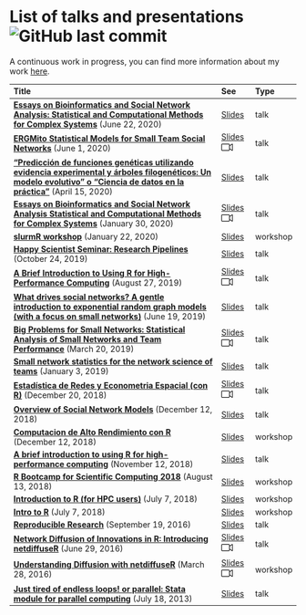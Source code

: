 
# List of talks and presentations ![GitHub last commit](https://img.shields.io/github/last-commit/gvegayon/talks)

A continuous work in progress, you can find more information about my
work [here](https://ggvy.cl).

| Title                                                                                                                                                                                                                                                         | See                                                                                                                                                                                                                                                                                                                                                                           | Type     |
| :------------------------------------------------------------------------------------------------------------------------------------------------------------------------------------------------------------------------------------------------------------ | :---------------------------------------------------------------------------------------------------------------------------------------------------------------------------------------------------------------------------------------------------------------------------------------------------------------------------------------------------------------------------- | :------- |
| <a href="20200622-phd-defense/README.md" target="_blank" style="font-weight:bold;">Essays on Bioinformatics and Social Network Analysis: Statistical and Computational Methods for Complex Systems</a> (June 22, 2020)                                        | <a href ="https://github.com/gvegayon/defense/raw/master/slides.pdf" target="_blank">Slides</a>                                                                                                                                                                                                                                                                               | talk     |
| <a href="20200600-scits2020/README.md" target="_blank" style="font-weight:bold;">ERGMito Statistical Models for Small Team Social Networks</a> (June 1, 2020)                                                                                                 | <a href ="https://github.com/gvegayon/talks/raw/master/20200600-scits2020/slides.pdf" target="_blank">Slides</a> <a href ="https://youtu.be/Dg32SnyOO7s" target="_blank"><img width="20px" alt="Video camera icon" src="Video_camera_icon.svg"></a>                                                                                                                           | talk     |
| <a href="20200400-charla-puc/README.md" target="_blank" style="font-weight:bold;">“Predicción de funciones genéticas utilizando evidencia experimental y árboles filogenéticos: Un modelo evolutivo” o “Ciencia de datos en la práctica”</a> (April 15, 2020) | <a href ="https://github.com/gvegayon/charla-puc-abril2020/blob/master/slides.pdf" target="_blank">Slides</a>                                                                                                                                                                                                                                                                 | talk     |
| <a href="20200100-biostats-seminar/README.md" target="_blank" style="font-weight:bold;">Essays on Bioinformatics and Social Network Analysis Statistical and Computational Methods for Complex Systems</a> (January 30, 2020)                                 | <a href ="https://github.com/gvegayon/biostat-seminar-jan2020/raw/master/slides.pdf" target="_blank">Slides</a> <a href ="https://youtu.be/hWyjRm1U_tc" target="_blank"><img width="20px" alt="Video camera icon" src="Video_camera_icon.svg"></a>                                                                                                                            | talk     |
| <a href="20200122-slurmr-workshop/README.md" target="_blank" style="font-weight:bold;">slurmR workshop</a> (January 22, 2020)                                                                                                                                 | <a href ="https://uscbiostats.github.io/slurmr-workshop" target="_blank">Slides</a>                                                                                                                                                                                                                                                                                           | workshop |
| <a href="20191024-research-pipelines/README.md" target="_blank" style="font-weight:bold;">Happy Scientist Seminar: Research Pipelines</a> (October 24, 2019)                                                                                                  | <a href ="https://gvegayon.github.io/research-pipelines" target="_blank">Slides</a>                                                                                                                                                                                                                                                                                           | talk     |
| <a href="20190827-ocrug-pll/README.md" target="_blank" style="font-weight:bold;">A Brief Introduction to Using R for High-Performance Computing</a> (August 27, 2019)                                                                                         | <a href ="https://gvegayon.github.io/ocrug-hpc-august2019" target="_blank">Slides</a> <a href ="https://youtu.be/gLmEBINxbFE" target="_blank"><img width="20px" alt="Video camera icon" src="Video_camera_icon.svg"></a>                                                                                                                                                      | talk     |
| <a href="20190600-laerug-ergms/README.md" target="_blank" style="font-weight:bold;">What drives social networks? A gentle introduction to exponential random graph models (with a focus on small networks)</a> (June 19, 2019)                                | <a href ="https://github.com/gvegayon/laerug-ergms-june2019/blob/master/slides.pdf" target="_blank">Slides</a>                                                                                                                                                                                                                                                                | talk     |
| <a href="20190429-nu/README.md" target="_blank" style="font-weight:bold;">Big Problems for Small Networks: Statistical Analysis of Small Networks and Team Performance</a> (March 20, 2019)                                                                   | <a href ="https://github.com/muriteams/nasn2018/blob/netscix2019/index.pdf" target="_blank">Slides</a> <a href ="https://youtu.be/0eTqv5cxTwU" target="_blank"><img width="20px" alt="Video camera icon" src="Video_camera_icon.svg"></a>                                                                                                                                     | talk     |
| <a href="20190103-netscix2019/README.md" target="_blank" style="font-weight:bold;">Small network statistics for the network science of teams</a> (January 3, 2019)                                                                                            | <a href ="https://github.com/muriteams/nasn2018/blob/netscix2019/index.pdf" target="_blank">Slides</a>                                                                                                                                                                                                                                                                        | talk     |
| <a href="20190102-redes-estadisticas/README.md" target="_blank" style="font-weight:bold;">Estadística de Redes y Econometria Espacial (con R)</a> (December 20, 2018)                                                                                         | <a href ="https://github.com/gvegayon/redes-estadisticas2018" target="_blank">Slides</a> <a href ="https://www.facebook.com/Fundamentosdelosdatos/videos/281299225908470/" target="_blank"><img width="20px" alt="Video camera icon" src="Video_camera_icon.svg"></a>                                                                                                         | talk     |
| <a href="20180900-cais/README.md" target="_blank" style="font-weight:bold;">Overview of Social Network Models</a> (December 12, 2018)                                                                                                                         | <a href ="https://gvegayon.github.io/cais-sep2018" target="_blank">Slides</a>                                                                                                                                                                                                                                                                                                 | talk     |
| <a href="20190104-satRdaySCL2018/README.md" target="_blank" style="font-weight:bold;">Computacion de Alto Rendimiento con R</a> (December 12, 2018)                                                                                                           | <a href ="NA" target="_blank">Slides</a>                                                                                                                                                                                                                                                                                                                                      | workshop |
| <a href="20181100-laerug-hpc-with-r/README.md" target="_blank" style="font-weight:bold;">A brief introduction to using R for high-performance computing</a> (November 12, 2018)                                                                               | <a href ="https://gvegayon.github.io/laerug-hpc-w-r-nov2018/" target="_blank">Slides</a>                                                                                                                                                                                                                                                                                      | talk     |
| <a href="20180813-rbootcamp/README.md" target="_blank" style="font-weight:bold;">R Bootcamp for Scientific Computing 2018</a> (August 13, 2018)                                                                                                               | <a href ="https://cdn.rawgit.com/USCbiostats/rbootcamp/master/day2/presentation.html" target="_blank">Slides</a>                                                                                                                                                                                                                                                              | workshop |
| <a href="20180707-hpc-with-r/README.md" target="_blank" style="font-weight:bold;">Introduction to R (for HPC users)</a> (July 7, 2018)                                                                                                                        | <a href ="https://uscbiostats.github.io/hpc-with-r/" target="_blank">Slides</a>                                                                                                                                                                                                                                                                                               | workshop |
| <a href="20180707-intro2r/README.md" target="_blank" style="font-weight:bold;">Intro to R</a> (July 7, 2018)                                                                                                                                                  | <a href ="https://gvegayon.github.io/intro2r" target="_blank">Slides</a>                                                                                                                                                                                                                                                                                                      | workshop |
| <a href="20160919-reproducible-research/README.md" target="_blank" style="font-weight:bold;">Reproducible Research</a> (September 19, 2016)                                                                                                                   | <a href ="https://gvegayon.github.io/reproducible_research/" target="_blank">Slides</a>                                                                                                                                                                                                                                                                                       | talk     |
| <a href="20160629-user2016/README.md" target="_blank" style="font-weight:bold;">Network Diffusion of Innovations in R: Introducing netdiffuseR</a> (June 29, 2016)                                                                                            | <a href ="https://github.com/gvegayon/netdiffuser-user2016/raw/master/netdiffuseR_useR2016.pdf" target="_blank">Slides</a> <a href ="https://channel9.msdn.com/Events/useR-international-R-User-conference/useR2016/Network-Diffusion-of-Innovations-in-R-Introducing-netdiffuseR" target="_blank"><img width="20px" alt="Video camera icon" src="Video_camera_icon.svg"></a> | talk     |
| <a href="20160328-sunbelt2016/README.md" target="_blank" style="font-weight:bold;">Understanding Diffusion with netdiffuseR</a> (March 28, 2016)                                                                                                              | <a href ="https://github.com/USCCANA/netdiffuser-sunbelt2016" target="_blank">Slides</a> <a href ="https://www.youtube.com/playlist?list=PLT-GgRN1lFI4coHDqkRJm3flDw9e1gg2P" target="_blank"><img width="20px" alt="Video camera icon" src="Video_camera_icon.svg"></a>                                                                                                       | workshop |
| <a href="20130718-parallel-stataconf/README.md" target="_blank" style="font-weight:bold;">Just tired of endless loops\! or parallel: Stata module for parallel computing</a> (July 18, 2013)                                                                  | <a href ="https://github.com/gvegayon/talks/raw/master/20130718-parallel-stataconf/vega.pdf" target="_blank">Slides</a>                                                                                                                                                                                                                                                       | talk     |
